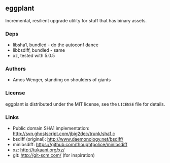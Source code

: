## eggplant

Incremental, resilient upgrade utility for stuff that has binary assets.

### Deps

  * libsha1, bundled - do the autoconf dance
  * libbsdiff, bundled - same
  * xz, tested with 5.0.5

### Authors

  * Amos Wenger, standing on shoulders of giants

### License

eggplant is distributed under the MIT license, see the `LICENSE` file for details.
  
### Links

  * Public domain SHA1 implementation: <http://svn.ghostscript.com/jbig2dec/trunk/sha1.c>
  * bsdiff (original): <http://www.daemonology.net/bsdiff/>
  * minibsdiff: <https://github.com/thoughtpolice/minibsdiff>
  * xz: <http://tukaani.org/xz/>
  * git: <http://git-scm.com/> (for inspiration)

